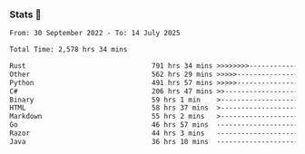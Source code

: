 ### Stats 👋
<!--START_SECTION:waka-->

```txt
From: 30 September 2022 - To: 14 July 2025

Total Time: 2,578 hrs 34 mins

Rust                               791 hrs 34 mins >>>>>>>>-----------------   30.70 %
Other                              562 hrs 29 mins >>>>>--------------------   21.81 %
Python                             491 hrs 57 mins >>>>>--------------------   19.08 %
C#                                 206 hrs 47 mins >>-----------------------   08.02 %
Binary                             59 hrs 1 min    >------------------------   02.29 %
HTML                               58 hrs 37 mins  >------------------------   02.27 %
Markdown                           55 hrs 2 mins   >------------------------   02.13 %
Go                                 46 hrs 57 mins  -------------------------   01.82 %
Razor                              44 hrs 3 mins   -------------------------   01.71 %
Java                               36 hrs 10 mins  -------------------------   01.40 %
```

<!--END_SECTION:waka-->

<!--
**buhaytza2005/buhaytza2005** is a ✨ _special_ ✨ repository because its `README.md` (this file) appears on your GitHub profile.

Here are some ideas to get you started:

- 🔭 I’m currently working on ...
- 🌱 I’m currently learning ...
- 👯 I’m looking to collaborate on ...
- 🤔 I’m looking for help with ...
- 💬 Ask me about ...
- 📫 How to reach me: ...
- 😄 Pronouns: ...
- ⚡ Fun fact: ...
-->


